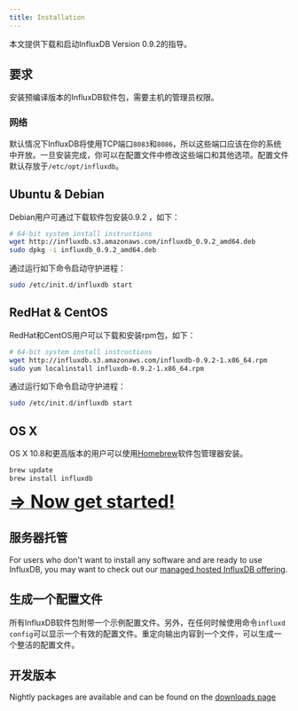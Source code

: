 ```yaml
---
title: Installation
---
```


本文提供下载和启动InfluxDB Version 0.9.2的指导。

## 要求
安装预编译版本的InfluxDB软件包，需要主机的管理员权限。

### 网络
默认情况下InfluxDB将使用TCP端口`8083`和`8086`，所以这些端口应该在你的系统中开放。一旦安装完成，你可以在配置文件中修改这些端口和其他选项。配置文件默认存放于`/etc/opt/influxdb`。

## Ubuntu & Debian
Debian用户可通过下载软件包安装0.9.2 ，如下：

```bash
# 64-bit system install instructions
wget http://influxdb.s3.amazonaws.com/influxdb_0.9.2_amd64.deb
sudo dpkg -i influxdb_0.9.2_amd64.deb
```

通过运行如下命令启动守护进程：

```sh
sudo /etc/init.d/influxdb start
```

## RedHat & CentOS
RedHat和CentOS用户可以下载和安装rpm包，如下：

```bash
# 64-bit system install instructions
wget http://influxdb.s3.amazonaws.com/influxdb-0.9.2-1.x86_64.rpm
sudo yum localinstall influxdb-0.9.2-1.x86_64.rpm
```

通过运行如下命令启动守护进程：

```sh
sudo /etc/init.d/influxdb start
```

## OS X

OS X 10.8和更高版本的用户可以使用[Homebrew](http://brew.sh/)软件包管理器安装。

```sh
brew update
brew install influxdb
```

<a href="getting_started.html"><font size="6"><b>⇒ Now get started!</b></font></a>


## 服务器托管

For users who don't want to install any software and are ready to use InfluxDB, you may want to check out our [managed hosted InfluxDB offering](http://customers.influxdb.com). 

## 生成一个配置文件

所有InfluxDB软件包附带一个示例配置文件。另外，在任何时候使用命令`influxd config`可以显示一个有效的配置文件。重定向输出内容到一个文件，可以生成一个整洁的配置文件。

## 开发版本

Nightly packages are available and can be found on the [downloads page](/download/index.html)
